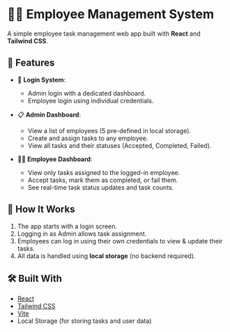 # 👩‍💻 Employee Management System

A simple employee task management web app built with **React** and **Tailwind CSS**.

## 🚀 Features

- 🔐 **Login System**:
  - Admin login with a dedicated dashboard.
  - Employee login using individual credentials.

- 📋 **Admin Dashboard**:
  - View a list of employees (5 pre-defined in local storage).
  - Create and assign tasks to any employee.
  - View all tasks and their statuses (Accepted, Completed, Failed).

- 👨‍💼 **Employee Dashboard**:
  - View only tasks assigned to the logged-in employee.
  - Accept tasks, mark them as completed, or fail them.
  - See real-time task status updates and task counts.

## 🧠 How It Works

1. The app starts with a login screen.
2. Logging in as Admin allows task assignment.
3. Employees can log in using their own credentials to view & update their tasks.
4. All data is handled using **local storage** (no backend required).

## 🛠️ Built With

- [React](https://reactjs.org/)
- [Tailwind CSS](https://tailwindcss.com/)
- [Vite](https://vitejs.dev/)
- Local Storage (for storing tasks and user data)



